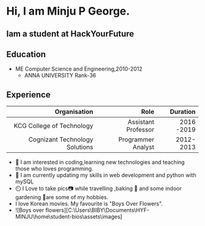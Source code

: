 # Hi, I am Minju P George.

## Iam a student at HackYourFuture

## Education

- ME Computer Science and Engineering,2010-2012
  - ANNA UNIVERSITY Rank-36

## Experience

|                   Organisation |                Role |   Duration |
| -----------------------------: | ------------------: | ---------: |
|      KCG College of Technology | Assistant Professor | 2016 -2019 |
| Cognizant Technology Solutions |  Programmer Analyst |  2012-2013 |

- 👀 I am interested in coding,learning new technologies and teaching those who
  loves programming.
- 🌱 I am currently updating my skills in web development and python with mySQL
- ⏲️ I Love to take pics📷 while travelling ,baking 🍰 and some indoor gardening
  🎋are some of my hobbies.
- I love Korean movies. My favourite is "Boys Over Flowers".
- ![Boys over flowers][C:\Users\BIBY\Documents\HYF-MINJU\home\student-bios\assets\images]
